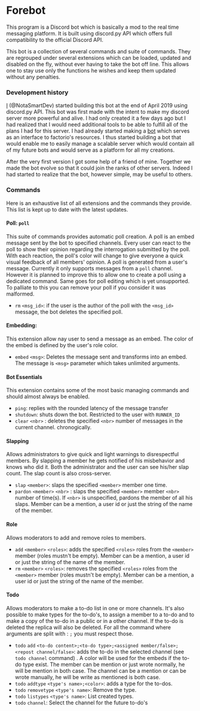 # Forebot

This program is a Discord bot which is basically a mod to the real time messaging platform. It is built using discord.py API which offers full compatibility to the official Discord API.

This bot is a collection of several commands and suite of commands. They are regrouped under several extensions which can be loaded, updated and disabled on the fly, without ever having to take the bot off line. This allows one to stay use only the functions he wishes and keep them updated without any penalties.

### Development history

[I](https://github.com/NotaSmartDev) (@NotaSmartDev) started building this bot at the end of April 2019 using discord.py API. This bot was first made with the intent to make my discord server more powerful and alive. I had only created it a few days ago but I had realized that I would need additional tools to be able to fulfill all of the plans I had for this server. I had already started making a [bot](https://github.com/organic-bots/LazyFactorian) which serves as an interface to factorio's resources. I thus started building a bot that would enable me to easily manage a scalable server which would contain all of my future bots and would serve as a platform for all my creations.

After the very first version I got some help of a friend of mine. Together we made the bot evolve so that it could join the ranks of other servers. Indeed I had started to realize that the bot, however simple, may be useful to others.

### Commands

Here is an exhaustive list of all extensions and the commands they provide. This list is kept up to date with the latest updates.

#### Poll: `poll`

This suite of commands provides automatic poll creation. A poll is an embed message sent by the bot to specified channels. Every user can react to the poll to show their opinion regarding the interrogation submitted by the poll. With each reaction, the poll's color will change to give everyone a quick visual feedback of all members' opinion. A poll is generated from a user's message. Currently it only supports messages from a `poll` channel. However it is planned to improve this to allow one to create a poll using a dedicated command. Same goes for poll editing which is yet unsupported. To palliate to this you can remove your poll if you consider it was malformed.

- `rm`  `<msg_id>`: if the user is the author of the poll with the `<msg_id>` message, the bot deletes the specified poll.



#### Embedding: 

This extension allow nay user to send a message as an embed. The color of the embed is defined by the user's role color.

- `embed` `<msg>`: Deletes the message sent and transforms into an embed. The message is `<msg>` parameter which takes unlimited arguments.



#### Bot Essentials

This extension contains some of the most basic managing commands and should almost always be enabled.

- `ping`: replies with the rounded latency of the message transfer
- `shutdown`: shuts down the bot. Restricted to the user with `RUNNER_ID`
- `clear` `<nbr>` : deletes the specified `<nbr>` number of messages in the current channel. chronogically.



#### Slapping

Allows administrators to give quick and light warnings to disrespectful members. By slapping a member he gets notified of his misbehavior and knows who did it. Both the administrator and the user can see his/her slap count. The slap count is also cross-server.

- `slap` `<member>`: slaps the specified `<member>` member one time.
- `pardon` `<member>` `<nbr>` : slaps the specified `<member>` member `<nbr>` number of time(s). If `<nbr>` is unspecified, pardons the member of all his slaps. Member can be a mention, a user id or just the string of the name of the member.



#### Role

Allows moderators to add and remove roles to members.

- `add` `<member>` `<roles>`: adds the specified `<roles>` roles from the `<member>` member (roles mustn't be empty). Member can be a mention, a user id or just the string of the name of the member.
- `rm` `<member>` `<roles>`: removes the specified `<roles>` roles from the `<member>` member (roles mustn't be empty). Member can be a mention, a user id or just the string of the name of the member.

#### Todo

Allows moderators to make a to-do list  in one or more channels. It's also possible to make types for the to-do's, to assign a member to a to-do and to make a copy of the to-do in a public or in a other channel. If the to-do is deleted the replica will also be deleted. For all the command where arguments are split with : `;` you must respect those.

- `todo` `add` `<to-do content>;<to-do type>;<assigned member/false>;<repost channel/false>`: adds the to-do in the selected channel (see `todo channel` command) . A color will be used for the embeds if the to-do type exist. The member can be mention or just wrote normally, he will be mention in both case. The channel can be a mention or can be wrote manually, he will be write as mentioned is both case.
- `todo` `addtype` `<type's name>;<color>`: adds a type for the to-dos.
- `todo` `removetype` `<type's name>`: Remove the type.
- `todo` `listypes` `<type's name>`: List created types.
- `todo` `channel`: Select the channel for the future to-do's